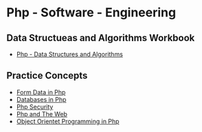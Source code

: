 # Php - Software - Engineering

## Data Structueas and Algorithms Workbook
* [Php - Data Structures and Algorithms](https://github.com/paulAlexSerban/Php---Data-Structures-and-Algorithms)

## Practice Concepts
* [Form Data in Php]()
* [Databases in Php]()
* [Php Security]()
* [Php and The Web]()
* [Object Orientet Programming in Php]()

